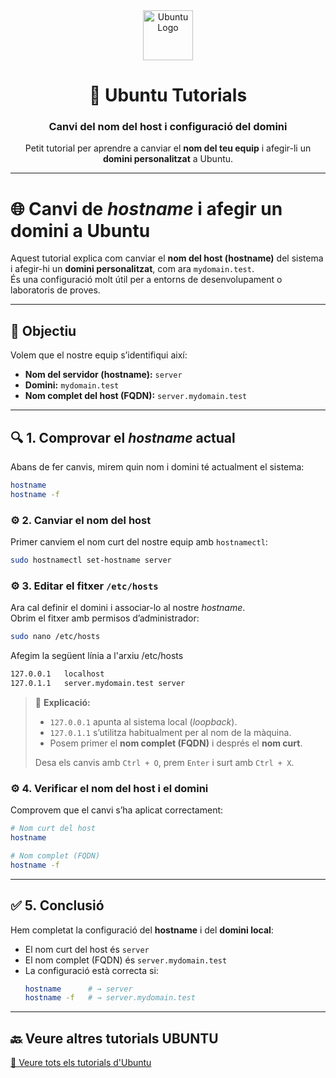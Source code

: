 <div align="center">

<img src="https://assets.ubuntu.com/v1/29985a98-ubuntu-logo32.png" alt="Ubuntu Logo" width="80"/>

# 🐧 Ubuntu Tutorials  
### Canvi del nom del host i configuració del domini

Petit tutorial per aprendre a canviar el **nom del teu equip** i afegir-li un **domini personalitzat** a Ubuntu.

---

</div>

# 🌐 Canvi de *hostname* i afegir un domini a Ubuntu

Aquest tutorial explica com canviar el **nom del host (hostname)** del sistema i afegir-hi un **domini personalitzat**, com ara `mydomain.test`.  
És una configuració molt útil per a entorns de desenvolupament o laboratoris de proves.

---

## 🧩 Objectiu

Volem que el nostre equip s’identifiqui així:

- **Nom del servidor (hostname):** `server`  
- **Domini:** `mydomain.test`  
- **Nom complet del host (FQDN):** `server.mydomain.test`

---

## 🔍 1. Comprovar el *hostname* actual

Abans de fer canvis, mirem quin nom  i domini té actualment el sistema:

```bash
hostname
hostname -f
```

### ⚙️ 2. Canviar el nom del host

Primer canviem el nom curt del nostre equip amb `hostnamectl`:

```bash
sudo hostnamectl set-hostname server
```

### ⚙️ 3. Editar el fitxer `/etc/hosts`

Ara cal definir el domini i associar-lo al nostre *hostname*.  
Obrim el fitxer amb permisos d’administrador:

```bash
sudo nano /etc/hosts
```

Afegim la següent línia a l'arxiu /etc/hosts

```bash
127.0.0.1   localhost
127.0.1.1   server.mydomain.test server
```
> 🔸 **Explicació:**
> 
> - `127.0.0.1` apunta al sistema local (*loopback*).
> - `127.0.1.1` s’utilitza habitualment per al nom de la màquina.
> - Posem primer el **nom complet (FQDN)** i després el **nom curt**.
>
> Desa els canvis amb `Ctrl + O`, prem `Enter` i surt amb `Ctrl + X`.

### ⚙️ 4. Verificar el nom del host i el domini

Comprovem que el canvi s’ha aplicat correctament:

```bash
# Nom curt del host
hostname

# Nom complet (FQDN)
hostname -f
```
---

## ✅ 5. Conclusió

Hem completat la configuració del **hostname** i del **domini local**:

- El nom curt del host és `server`
- El nom complet (FQDN) és `server.mydomain.test`
- La configuració està correcta si:
  ```bash
  hostname      # → server
  hostname -f   # → server.mydomain.test

---

## 🔙 Veure altres tutorials UBUNTU

[📖 Veure tots els tutorials d'Ubuntu](../README.md)

